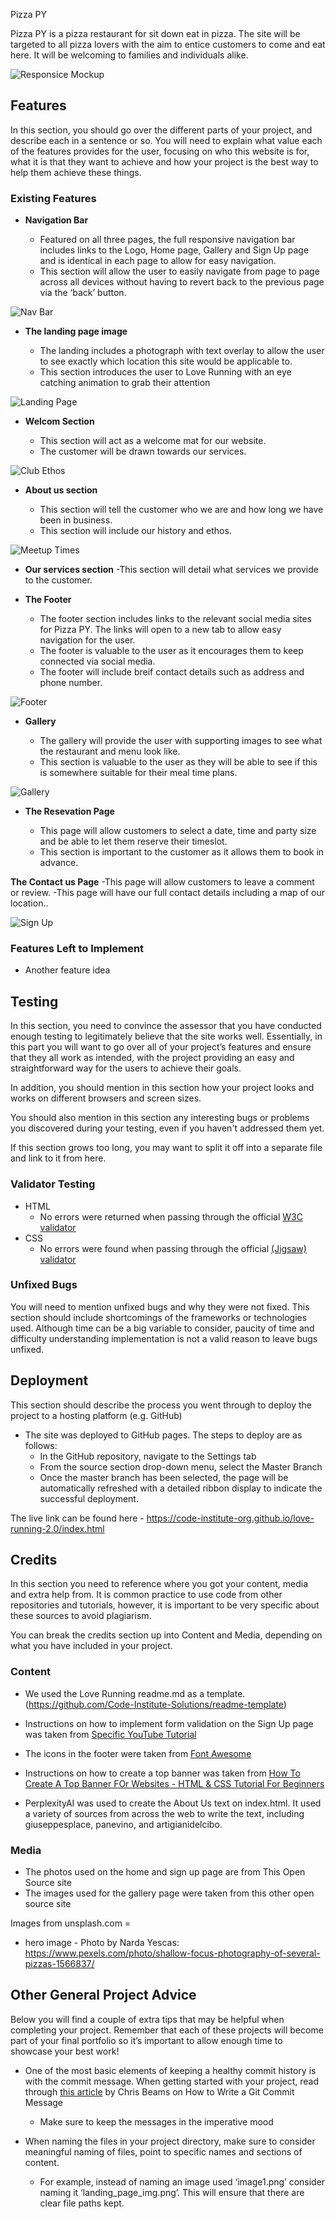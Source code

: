  Pizza PY

Pizza PY is a pizza restaurant for sit down eat in pizza. The site will be targeted to all pizza lovers with the aim to entice customers to come and eat here. It will be welcoming to families and individuals alike. 

![Responsice Mockup](https://github.com/lucyrush/readme-template/blob/master/media/love_running_mockup.png)

## Features 
In this section, you should go over the different parts of your project, and describe each in a sentence or so. You will need to explain what value each of the features provides for the user, focusing on who this website is for, what it is that they want to achieve and how your project is the best way to help them achieve these things.

### Existing Features

- __Navigation Bar__

  - Featured on all three pages, the full responsive navigation bar includes links to the Logo, Home page, Gallery and Sign Up page and is identical in each page to allow for easy navigation.
  - This section will allow the user to easily navigate from page to page across all devices without having to revert back to the previous page via the ‘back’ button. 

![Nav Bar](https://github.com/lucyrush/readme-template/blob/master/media/love_running_nav.png)

- __The landing page image__

  - The landing includes a photograph with text overlay to allow the user to see exactly which location this site would be applicable to.  
  - This section introduces the user to Love Running with an eye catching animation to grab their attention

![Landing Page](https://github.com/lucyrush/readme-template/blob/master/media/love_running_landing.png)

- __Welcom Section__

  - This section will act as a welcome mat for our website. 
  - The customer will be drawn towards our services.

![Club Ethos](https://github.com/lucyrush/readme-template/blob/master/media/love_running_ethos.png)

- __About us section__

  - This section will tell the customer who we are and how long we have been in business. 
  - This section will include our history and ethos. 

![Meetup Times](https://github.com/lucyrush/readme-template/blob/master/media/love_running_times.png)

- __Our services section__
  -This section will detail what services we provide to the customer. 

- __The Footer__ 

  - The footer section includes links to the relevant social media sites for Pizza PY. The links will open to a new tab to allow easy navigation for the user. 
  - The footer is valuable to the user as it encourages them to keep connected via social media.
  - The footer will include breif contact details such as address and phone number.

![Footer](https://github.com/lucyrush/readme-template/blob/master/media/love_running_footer.png)

- __Gallery__

  - The gallery will provide the user with supporting images to see what the restaurant and menu look like. 
  - This section is valuable to the user as they will be able to see if this is somewhere suitable for their meal time plans. 

![Gallery](https://github.com/lucyrush/readme-template/blob/master/media/love_running_gallery.png)

- __The Resevation Page__

  - This page will allow customers to select a date, time and party size and be able to let them reserve their timeslot.
  - This section is important to the customer as it allows them to book in advance.
 
__The Contact us Page__
  -This page will allow customers to leave a comment or review.
  -This page will have our full contact details including a map of our location..

![Sign Up](https://github.com/lucyrush/readme-template/blob/master/media/love_running_signup.png)



### Features Left to Implement

- Another feature idea

## Testing 

In this section, you need to convince the assessor that you have conducted enough testing to legitimately believe that the site works well. Essentially, in this part you will want to go over all of your project’s features and ensure that they all work as intended, with the project providing an easy and straightforward way for the users to achieve their goals.

In addition, you should mention in this section how your project looks and works on different browsers and screen sizes.

You should also mention in this section any interesting bugs or problems you discovered during your testing, even if you haven't addressed them yet.

If this section grows too long, you may want to split it off into a separate file and link to it from here.


### Validator Testing 

- HTML
  - No errors were returned when passing through the official [W3C validator](https://validator.w3.org/nu/?doc=https%3A%2F%2Fcode-institute-org.github.io%2Flove-running-2.0%2Findex.html)
- CSS
  - No errors were found when passing through the official [(Jigsaw) validator](https://jigsaw.w3.org/css-validator/validator?uri=https%3A%2F%2Fvalidator.w3.org%2Fnu%2F%3Fdoc%3Dhttps%253A%252F%252Fcode-institute-org.github.io%252Flove-running-2.0%252Findex.html&profile=css3svg&usermedium=all&warning=1&vextwarning=&lang=en#css)

### Unfixed Bugs

You will need to mention unfixed bugs and why they were not fixed. This section should include shortcomings of the frameworks or technologies used. Although time can be a big variable to consider, paucity of time and difficulty understanding implementation is not a valid reason to leave bugs unfixed. 

## Deployment

This section should describe the process you went through to deploy the project to a hosting platform (e.g. GitHub) 

- The site was deployed to GitHub pages. The steps to deploy are as follows: 
  - In the GitHub repository, navigate to the Settings tab 
  - From the source section drop-down menu, select the Master Branch
  - Once the master branch has been selected, the page will be automatically refreshed with a detailed ribbon display to indicate the successful deployment. 

The live link can be found here - https://code-institute-org.github.io/love-running-2.0/index.html 


## Credits 

In this section you need to reference where you got your content, media and extra help from. It is common practice to use code from other repositories and tutorials, however, it is important to be very specific about these sources to avoid plagiarism. 

You can break the credits section up into Content and Media, depending on what you have included in your project. 

### Content 

- We used the Love Running readme.md as a template. (https://github.com/Code-Institute-Solutions/readme-template)
- Instructions on how to implement form validation on the Sign Up page was taken from [Specific YouTube Tutorial](https://www.youtube.com/)
- The icons in the footer were taken from [Font Awesome](https://fontawesome.com/)



- Instructions on how to create a top banner was taken from [How To Create A Top Banner FOr Websites - HTML & CSS Tutorial For Beginners](https://www.youtube.com/watch?v=x-LVUk2IxDU)

- PerplexityAI was used to create the About Us text on index.html. It used a variety of sources from across the web to write the text, including giuseppesplace, panevino, and artigianidelcibo.


### Media

- The photos used on the home and sign up page are from This Open Source site
- The images used for the gallery page were taken from this other open source site



 Images from unsplash.com =
 - hero image - Photo by Narda Yescas: https://www.pexels.com/photo/shallow-focus-photography-of-several-pizzas-1566837/

## Other General Project Advice

Below you will find a couple of extra tips that may be helpful when completing your project. Remember that each of these projects will become part of your final portfolio so it’s important to allow enough time to showcase your best work! 

- One of the most basic elements of keeping a healthy commit history is with the commit message. When getting started with your project, read through [this article](https://chris.beams.io/posts/git-commit/) by Chris Beams on How to Write  a Git Commit Message 
  - Make sure to keep the messages in the imperative mood 

- When naming the files in your project directory, make sure to consider meaningful naming of files, point to specific names and sections of content.
  - For example, instead of naming an image used ‘image1.png’ consider naming it ‘landing_page_img.png’. This will ensure that there are clear file paths kept. 
